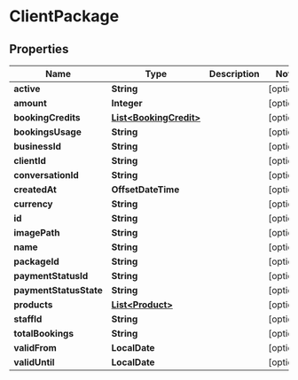 

# ClientPackage


## Properties

Name | Type | Description | Notes
------------ | ------------- | ------------- | -------------
**active** | **String** |  |  [optional]
**amount** | **Integer** |  |  [optional]
**bookingCredits** | [**List&lt;BookingCredit&gt;**](BookingCredit.md) |  |  [optional]
**bookingsUsage** | **String** |  |  [optional]
**businessId** | **String** |  |  [optional]
**clientId** | **String** |  |  [optional]
**conversationId** | **String** |  |  [optional]
**createdAt** | **OffsetDateTime** |  |  [optional]
**currency** | **String** |  |  [optional]
**id** | **String** |  |  [optional]
**imagePath** | **String** |  |  [optional]
**name** | **String** |  |  [optional]
**packageId** | **String** |  |  [optional]
**paymentStatusId** | **String** |  |  [optional]
**paymentStatusState** | **String** |  |  [optional]
**products** | [**List&lt;Product&gt;**](Product.md) |  |  [optional]
**staffId** | **String** |  |  [optional]
**totalBookings** | **String** |  |  [optional]
**validFrom** | **LocalDate** |  |  [optional]
**validUntil** | **LocalDate** |  |  [optional]



